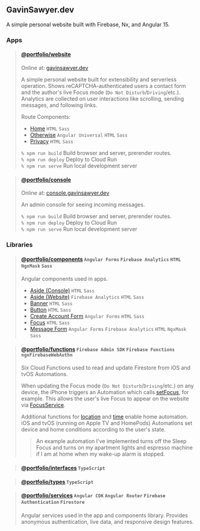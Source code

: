 ## GavinSawyer.dev
A simple personal website built with Firebase, Nx, and Angular 15.
### Apps
> #### [@portfolio/website](apps/website)
> 
> Online at: [gavinsawyer.dev](https://gavinsawyer.dev)
> 
> A simple personal website built for extensibility and serverless operation. Shows reCAPTCHA-authenticated users a contact form and the author's live Focus mode (`Do Not Disturb`/`Driving`/etc.). Analytics are collected on user interactions like scrolling, sending messages, and following links.
> 
> Route Components:
> - [Home](apps/website/src/app/routeComponents/home) `HTML` `Sass`
> - [Otherwise](apps/website/src/app/routeComponents/otherwise) `Angular Universal` `HTML` `Sass`
> - [Privacy](apps/website/src/app/routeComponents/privacy) `HTML` `Sass`
>
> `% npm run build` Build browser and server, prerender routes. \
> `% npm run deploy` Deploy to Cloud Run \
> `% npm run serve` Run local development server

> #### [@portfolio/console](apps/console)
>
> Online at: [console.gavinsawyer.dev](https://console.gavinsawyer.dev)
>
> An admin console for seeing incoming messages.
>
> `% npm run build` Build browser and server, prerender routes. \
> `% npm run deploy` Deploy to Cloud Run \
> `% npm run serve` Run local development server
### Libraries
> #### [@portfolio/components](libs/components) `Angular Forms` `Firebase Analytics` `HTML` `NgxMask` `Sass`
>
> Angular components used in apps.
> - [Aside (Console)](libs/components/src/lib/aside-console) `HTML` `Sass`
> - [Aside (Website)](libs/components/src/lib/aside-website) `Firebase Analytics` `HTML` `Sass`
> - [Banner](libs/components/src/lib/banner) `HTML` `Sass`
> - [Button](libs/components/src/lib/button) `HTML` `Sass`
> - [Create Account Form](libs/components/src/lib/create-account-form) `Angular Forms` `HTML` `Sass`
> - [Focus](libs/components/src/lib/focus) `HTML` `Sass`
> - [Message Form](libs/components/src/lib/message-form) `Angular Forms` `Firebase Analytics` `HTML` `NgxMask` `Sass`

> #### [@portfolio/functions](libs/functions) `Firebase Admin SDK` `Firebase Functions` `ngxFirebaseWebAuthn`
> Six Cloud Functions used to read and update Firestore from iOS and tvOS Automations.
>
> When updating the Focus mode (`Do Not Disturb`/`Driving`/etc.) on any device, the iPhone triggers an Automation which calls [setFocus](functions/shortcuts/focus/set.js), for example. This allows the user's live Focus to appear on the website via [FocusService](libs/services/src/lib/focus.service.ts).
>
> Additional functions for [location](functions/shortcuts/location) and [time](functions/shortcuts/time) enable home automation. iOS and tvOS (running on Apple TV and HomePods) Automations set device and home conditions according to the user's state.
>
> > An example automation I've implemented turns off the Sleep Focus and turns on my apartment lights and espresso machine if I am at home when my wake-up alarm is stopped.

> #### [@portfolio/interfaces](libs/interfaces) `TypeScript`

> #### [@portfolio/types](libs/types) `TypeScript`

> #### [@portfolio/services](libs/services) `Angular CDK` `Angular Router` `Firebase Authentication` `Firestore`
>
> Angular services used in the app and components library. Provides anonymous authentication, live data, and responsive design features.
